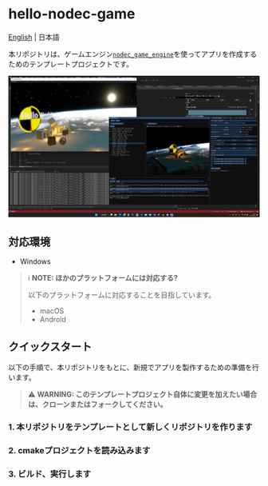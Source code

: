 # hello-nodec-game

[English](./README.md) | 日本語

本リポジトリは、ゲームエンジン[`nodec_game_engine`](https://github.com/nodec-project/nodec_game_engine)を使ってアプリを作成するためのテンプレートプロジェクトです。

![](./gallery/screenshot.png)

## 対応環境

* Windows

> ℹ️ **NOTE: ほかのプラットフォームには対応する?**
>
> 以下のプラットフォームに対応することを目指しています。
>
> * macOS
> * Android

## クイックスタート

以下の手順で、本リポジトリをもとに、新規でアプリを製作するための準備を行います。

> ⚠️ **WARNING: このテンプレートプロジェクト自体に変更を加えたい場合は、クローンまたはフォークしてください。**

### 1. 本リポジトリをテンプレートとして新しくリポジトリを作ります

### 2. cmakeプロジェクトを読み込みます

### 3. ビルド、実行します
